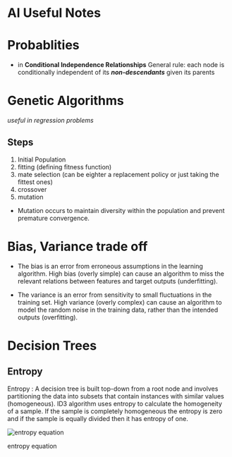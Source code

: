 # AI Useful Notes

# Probablities

- in **Conditional Independence Relationships** General rule: each node is conditionally independent of its _**non-descendants**_ given its parents

# Genetic Algorithms

_useful in regression problems_

## Steps

1. Initial Population
2. fitting (defining fitness function)
3. mate selection (can be eighter a replacement policy or just taking the fittest ones)
4. crossover
5. mutation

- Mutation occurs to maintain diversity within the population and prevent premature convergence.

# Bias, Variance trade off

- The bias is an error from erroneous assumptions in the learning algorithm. High bias (overly simple) can cause an algorithm to miss the relevant relations between features and target outputs (underfitting).

- The variance is an error from sensitivity to small fluctuations in the training set. High variance (overly complex) can cause an algorithm to model the random noise in the training data, rather than the intended outputs (overfitting).

# Decision Trees

## Entropy

Entropy : A decision tree is built top-down from a root node and involves partitioning the data into subsets that contain instances with similar values (homogeneous). ID3 algorithm uses entropy to calculate the homogeneity of a sample. If the sample is completely homogeneous the entropy is zero and if the sample is equally divided then it has entropy of one.

![entropy equation](https://miro.medium.com/max/391/1*nNY_7_aWRwp8E2DyGduEPg.png)

entropy equation
